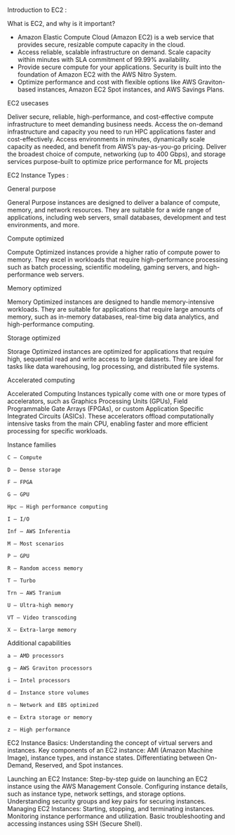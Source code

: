 #
Introduction to EC2 :

What is EC2, and why is it important?

- Amazon Elastic Compute Cloud (Amazon EC2) is a web service that provides secure, resizable compute capacity in the cloud.
- Access reliable, scalable infrastructure on demand. Scale capacity within minutes with SLA commitment of 99.99% availability.
- Provide secure compute for your applications. Security is built into the foundation of Amazon EC2 with the AWS Nitro System.
- Optimize performance and cost with flexible options like AWS Graviton-based instances, Amazon EC2 Spot instances, and AWS Savings Plans.

EC2 usecases

Deliver secure, reliable, high-performance, and cost-effective compute infrastructure to meet demanding business needs.
Access the on-demand infrastructure and capacity you need to run HPC applications faster and cost-effectively.
Access environments in minutes, dynamically scale capacity as needed, and benefit from AWS’s pay-as-you-go pricing.
Deliver the broadest choice of compute, networking (up to 400 Gbps), and storage services purpose-built to optimize price performance for ML projects

EC2 Instance Types :

General purpose

General Purpose instances are designed to deliver a balance of compute, memory, and network resources. They are suitable for a wide range of applications, including web servers,
small databases, development and test environments, and more.

Compute optimized

Compute Optimized instances provide a higher ratio of compute power to memory. They excel in workloads that require high-performance processing such as batch processing, 
scientific modeling, gaming servers, and high-performance web servers.

Memory optimized

Memory Optimized instances are designed to handle memory-intensive workloads. They are suitable for applications that require large amounts of memory, such as in-memory databases,
real-time big data analytics, and high-performance computing.

Storage optimized

Storage Optimized instances are optimized for applications that require high, sequential read and write access to large datasets. 
They are ideal for tasks like data warehousing, log processing, and distributed file systems.

Accelerated computing

Accelerated Computing Instances typically come with one or more types of accelerators, such as Graphics Processing Units (GPUs),
Field Programmable Gate Arrays (FPGAs), or custom Application Specific Integrated Circuits (ASICs). 
These accelerators offload computationally intensive tasks from the main CPU, enabling faster and more efficient processing for specific workloads.

Instance families

    C – Compute

    D – Dense storage

    F – FPGA

    G – GPU

    Hpc – High performance computing

    I – I/O

    Inf – AWS Inferentia

    M – Most scenarios

    P – GPU

    R – Random access memory

    T – Turbo

    Trn – AWS Tranium

    U – Ultra-high memory

    VT – Video transcoding

    X – Extra-large memory
Additional capabilities

    a – AMD processors

    g – AWS Graviton processors

    i – Intel processors

    d – Instance store volumes

    n – Network and EBS optimized

    e – Extra storage or memory

    z – High performance
EC2 Instance Basics:
Understanding the concept of virtual servers and instances. Key components of an EC2 instance: AMI (Amazon Machine Image), instance types, and instance states. Differentiating between On-Demand, Reserved, and Spot instances.

Launching an EC2 Instance:
Step-by-step guide on launching an EC2 instance using the AWS Management Console.
Configuring instance details, such as instance type, network settings, and storage options.
Understanding security groups and key pairs for securing instances.
Managing EC2 Instances:
Starting, stopping, and terminating instances.
Monitoring instance performance and utilization.
Basic troubleshooting and accessing instances using SSH (Secure Shell).

